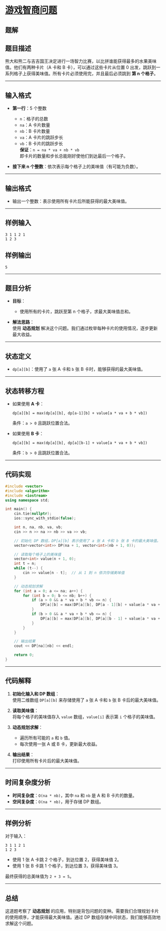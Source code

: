 # [游戏智商问题](https://icpc.upc.edu.cn/problem.php?id=5308)
## 题解

## 题目描述

熊大和熊二与吉吉国王决定进行一场智力比赛，以比拼谁能获得最多的水果美味值。他们有两种卡片（A 卡和 B 卡），可以通过这些卡片从位置 0 出发，跳跃到一系列格子上获得美味值。所有卡片必须使用完，并且最后必须跳到 **第 n 个格子**。

---

## 输入格式

- **第一行**：5 个整数  
  - `n`：格子的总数  
  - `na`：A 卡片数量  
  - `nb`：B 卡片数量  
  - `va`：A 卡片的跳跃步长  
  - `vb`：B 卡片的跳跃步长  
  **保证**：`n = na * va + nb * vb`  
  即卡片的数量和步长总能刚好使他们到达最后一个格子。

- **接下来 n 个整数**：依次表示每个格子上的美味值（有可能为负数）。

---

## 输出格式

- 输出一个整数：表示使用所有卡片后所能获得的最大美味值。

---

## 样例输入

```
3 1 1 2 1
1 2 3
```

## 样例输出

```
5
```

---

## 题目分析

- **目标**：  
  - 使用所有的卡片，跳跃至第 n 个格子，求最大美味值总和。
  
- **解法思路**：  
  使用 **动态规划** 解决这个问题。我们通过枚举每种卡片的使用情况，逐步更新最大收益。

---

## 状态定义

- `dp[a][b]`：使用了 `a` 张 A 卡和 `b` 张 B 卡时，能够获得的最大美味值。

---

## 状态转移方程

- 如果使用 **A 卡**：  
  ```
  dp[a][b] = max(dp[a][b], dp[a-1][b] + value[a * va + b * vb])
  ```
  条件：`a > 0` 且跳跃位置合法。

- 如果使用 **B 卡**：  
  ```
  dp[a][b] = max(dp[a][b], dp[a][b-1] + value[a * va + b * vb])
  ```
  条件：`b > 0` 且跳跃位置合法。

---

## 代码实现

```cpp
#include <vector>
#include <algorithm>
#include <iostream>
using namespace std;

int main() {
    cin.tie(nullptr);
    ios::sync_with_stdio(false);

    int n, na, nb, va, vb;
    cin >> n >> na >> nb >> va >> vb;

    // 初始化 DP 数组，DP[a][b] 表示使用了 a 张 A 卡和 b 张 B 卡的最大美味值。
    vector<vector<int>> DP(na + 1, vector<int>(nb + 1, 0));

    // 读取每个格子上的美味值
    vector<int> value(n + 1, 0);
    int t = n;
    while (t--) {
        cin >> value[n - t];  // 从 1 到 n 依次存储美味值
    }

    // 动态规划求解
    for (int a = 0; a <= na; a++) {
        for (int b = 0; b <= nb; b++) {
            if (a > 0 && a * va + b * vb <= n) {
                DP[a][b] = max(DP[a][b], DP[a - 1][b] + value[a * va + b * vb]);
            }
            if (b > 0 && a * va + b * vb <= n) {
                DP[a][b] = max(DP[a][b], DP[a][b - 1] + value[a * va + b * vb]);
            }
        }
    }

    // 输出结果
    cout << DP[na][nb] << endl;

    return 0;
}
```

---

## 代码解释

1. **初始化输入和 DP 数组**：  
   使用二维数组 `DP[a][b]` 来存储使用了 `a` 张 A 卡和 `b` 张 B 卡后的最大美味值。

2. **读取美味值**：  
   将每个格子的美味值存入 `value` 数组，`value[i]` 表示第 `i` 个格子的美味值。

3. **动态规划求解**：  
   - 遍历所有可能的 `a` 和 `b` 值。
   - 每次使用一张 A 或 B 卡，更新最大收益。

4. **输出结果**：  
   打印使用所有卡片后的最大美味值。

---

## 时间复杂度分析

- **时间复杂度**：`O(na * nb)`，其中 `na` 和 `nb` 是 A 和 B 卡片的数量。  
- **空间复杂度**：`O(na * nb)`，用于存储 DP 数组。

---

## 样例分析

对于输入：
```
3 1 1 2 1
1 2 3
```

- 使用 1 张 A 卡跳 2 个格子，到达位置 2，获得美味值 2。
- 使用 1 张 B 卡跳 1 个格子，到达位置 3，获得美味值 3。

最终获得的总美味值为 `2 + 3 = 5`。

---

## 总结

这道题考察了 **动态规划** 的应用，特别是背包问题的变种。需要我们合理规划卡片的使用顺序，才能获得最大美味值。通过 DP 数组存储中间状态，我们能够高效地求解这个问题。